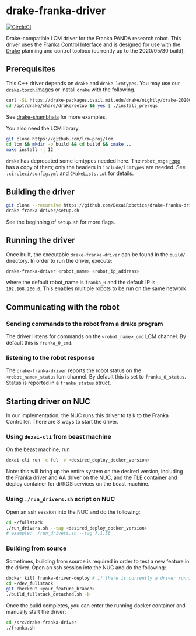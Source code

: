 # drake-franka-driver

[![CircleCI](https://circleci.com/gh/DexaiRobotics/drake-franka-driver.svg?style=shield&circle-token=a122ea0349f6e79f84f549e6155bbbfcf923d7d4)](https://circleci.com/gh/DexaiRobotics/drake-franka-driver)

Drake-compatible LCM driver for the Franka PANDA research robot. This driver uses the [Franka Control Interface](https://frankaemika.github.io/docs/) and is designed for use with the [Drake](https://drake.mit.edu/) planning and control toolbox (currently up to the 2020/05/30 build).

## Prerequisites

This C++ driver depends on `drake` and `drake-lcmtypes`. You may use our [`drake-torch` images](https://github.com/DexaiRobotics/drake-torch) or install `drake` with the following.

```bash
curl -SL https://drake-packages.csail.mit.edu/drake/nightly/drake-20200530-bionic.tar.gz | tar -xzC /opt
cd /opt/drake/share/drake/setup && yes | ./install_prereqs
```

See [drake-shambhala](https://github.com/RobotLocomotion/drake-shambhala) for more examples.

You also need the LCM library.
```bash
git clone https://github.com/lcm-proj/lcm
cd lcm && mkdir -p build && cd build && cmake ..
make install -j 12
```

`drake` has deprecated some lcmtypes needed here. The `robot_msgs` [repo](https://github.com/DexaiRobotics/robot_msgs) has a copy of them; only the headers in `include/lcmtypes` are needed. See `.circleci/config.yml` and `CMakeLists.txt` for details.

## Building the driver

```bash
git clone --recursive https://github.com/DexaiRobotics/drake-franka-driver.git`
drake-franka-driver/setup.sh
```

See the beginning of `setup.sh` for more flags.

## Running the driver

Once built, the executable `drake-franka-driver` can be found in the `build/` directory. In order to run the driver, execute:
```bash
drake-franka-driver <robot_name> <robot_ip_address>
```
where the default robot_name is `franka_0` and the default IP is `192.168.200.0`. This enables multiple robots to be run on the same network.

## Communicating with the robot

### Sending commands to the robot from a drake program

The driver listens for commands on the `<robot_name>_cmd` LCM channel. By default this is `franka_0_cmd`.

### listening to the robot response

The `drake-franka-driver` reports the robot status on the `<robot_name>_status` lcm channel. By default this is set to `franka_0_status`. Status is reported in a `franka_status` struct.

## Starting driver on NUC

In our implementation, the NUC runs this driver to talk to the Franka Controller. There are 3 ways to start the driver.

### Using `dexai-cli` from beast machine

On the beast machine, run

```bash
dexai-cli run -c ful -v <desired_deploy_docker_version>
```

Note: this will bring up the entire system on the desired version, including the Franka driver and AA driver on the NUC, and the TLE container and deploy container for di/ROS services on the beast machine.

### Using `./run_drivers.sh` script on NUC

Open an ssh session into the NUC and do the following:
```bash
cd ~/fullstack
./run_drivers.sh --tag <desired_deploy_docker_version>
# example: ./run_drivers.sh --tag 7.1.56
```

### Building from source

Sometimes, building from source is required in order to test a new feature in the driver. Open an ssh session into the NUC and do the following:
```bash
docker kill franka-driver-deploy # if there is currently a driver running
cd ~/dev_fullstack
git checkout <your_feature_branch>
./build_fullstack_detached.sh -b
```
Once the build completes, you can enter the running docker container and manually start the driver:
```bash
cd /src/drake-franka-driver
./franka.sh
```